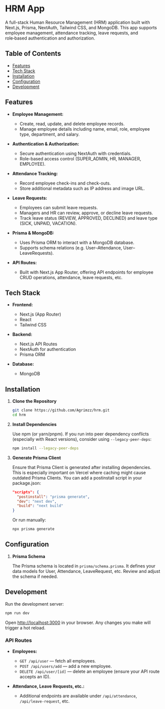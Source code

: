 # HRM App

A full-stack Human Resource Management (HRM) application built with Next.js, Prisma, NextAuth, Tailwind CSS, and MongoDB. This app supports employee management, attendance tracking, leave requests, and role‑based authentication and authorization.

## Table of Contents

- [Features](#features)
- [Tech Stack](#tech-stack)
- [Installation](#installation)
- [Configuration](#configuration)
- [Development](#development)

## Features

- **Employee Management:**

  - Create, read, update, and delete employee records.
  - Manage employee details including name, email, role, employee type, department, and salary.

- **Authentication & Authorization:**

  - Secure authentication using NextAuth with credentials.
  - Role-based access control (SUPER_ADMIN, HR, MANAGER, EMPLOYEE).

- **Attendance Tracking:**

  - Record employee check-ins and check-outs.
  - Store additional metadata such as IP address and image URL.

- **Leave Requests:**

  - Employees can submit leave requests.
  - Managers and HR can review, approve, or decline leave requests.
  - Track leave status (REVIEW, APPROVED, DECLINED) and leave type (SICK, UNPAID, VACATION).

- **Prisma & MongoDB:**

  - Uses Prisma ORM to interact with a MongoDB database.
  - Supports schema relations (e.g. User–Attendance, User–LeaveRequests).

- **API Routes:**

  - Built with Next.js App Router, offering API endpoints for employee CRUD operations, attendance, leave requests, etc.

## Tech Stack

- **Frontend:**

  - Next.js (App Router)
  - React
  - Tailwind CSS

- **Backend:**

  - Next.js API Routes
  - NextAuth for authentication
  - Prisma ORM

- **Database:**

  - MongoDB

## Installation

1. **Clone the Repository**

   ```bash
   git clone https://github.com/Agrimzz/hrm.git
   cd hrm
   ```

2. **Install Dependencies**

   Use npm (or yarn/pnpm). If you run into peer dependency conflicts (especially with React versions), consider using `--legacy-peer-deps`:

   ```bash
   npm install --legacy-peer-deps
   ```

3. **Generate Prisma Client**

   Ensure that Prisma Client is generated after installing dependencies. This is especially important on Vercel where caching might cause outdated Prisma Clients. You can add a postinstall script in your package.json:

   ```json
   "scripts": {
     "postinstall": "prisma generate",
     "dev": "next dev",
     "build": "next build"
   }
   ```

   Or run manually:

   ```bash
   npx prisma generate
   ```

## Configuration

1. **Prisma Schema**

   The Prisma schema is located in `prisma/schema.prisma`. It defines your data models for User, Attendance, LeaveRequest, etc. Review and adjust the schema if needed.

## Development

Run the development server:

```bash
npm run dev
```

Open [http://localhost:3000](http://localhost:3000) in your browser. Any changes you make will trigger a hot reload.

### API Routes

- **Employees:**

  - `GET /api/user` — fetch all employees.
  - `POST /api/users/add` — add a new employee.
  - `DELETE /api/user/[id]` — delete an employee (ensure your API route accepts an ID).

- **Attendance, Leave Requests, etc.:**

  - Additional endpoints are available under `/api/attendance`, `/api/leave-request`, etc.

##

##
